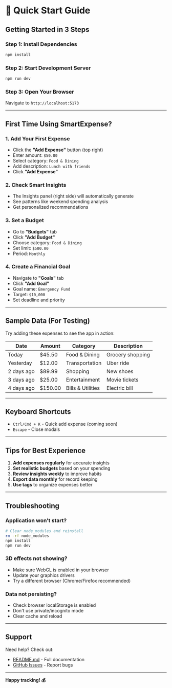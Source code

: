 # 🚀 Quick Start Guide

## Getting Started in 3 Steps

### Step 1: Install Dependencies
```bash
npm install
```

### Step 2: Start Development Server
```bash
npm run dev
```

### Step 3: Open Your Browser
Navigate to `http://localhost:5173`

---

## First Time Using SmartExpense?

### 1. Add Your First Expense
- Click the **"Add Expense"** button (top right)
- Enter amount: `$50.00`
- Select category: `Food & Dining`
- Add description: `Lunch with friends`
- Click **"Add Expense"**

### 2. Check Smart Insights
- The Insights panel (right side) will automatically generate
- See patterns like weekend spending analysis
- Get personalized recommendations

### 3. Set a Budget
- Go to **"Budgets"** tab
- Click **"Add Budget"**
- Choose category: `Food & Dining`
- Set limit: `$500.00`
- Period: `Monthly`

### 4. Create a Financial Goal
- Navigate to **"Goals"** tab
- Click **"Add Goal"**
- Goal name: `Emergency Fund`
- Target: `$10,000`
- Set deadline and priority

---

## Sample Data (For Testing)

Try adding these expenses to see the app in action:

| Date | Amount | Category | Description |
|------|--------|----------|-------------|
| Today | $45.50 | Food & Dining | Grocery shopping |
| Yesterday | $12.00 | Transportation | Uber ride |
| 2 days ago | $89.99 | Shopping | New shoes |
| 3 days ago | $25.00 | Entertainment | Movie tickets |
| 4 days ago | $150.00 | Bills & Utilities | Electric bill |

---

## Keyboard Shortcuts

- `Ctrl/Cmd + K` - Quick add expense (coming soon)
- `Escape` - Close modals

---

## Tips for Best Experience

1. **Add expenses regularly** for accurate insights
2. **Set realistic budgets** based on your spending
3. **Review insights weekly** to improve habits
4. **Export data monthly** for record keeping
5. **Use tags** to organize expenses better

---

## Troubleshooting

### Application won't start?
```bash
# Clear node_modules and reinstall
rm -rf node_modules
npm install
npm run dev
```

### 3D effects not showing?
- Make sure WebGL is enabled in your browser
- Update your graphics drivers
- Try a different browser (Chrome/Firefox recommended)

### Data not persisting?
- Check browser localStorage is enabled
- Don't use private/incognito mode
- Clear cache and reload

---

## Support

Need help? Check out:
- [README.md](./README.md) - Full documentation
- [GitHub Issues](https://github.com/rushanhaque) - Report bugs

---

**Happy tracking! 💰**
